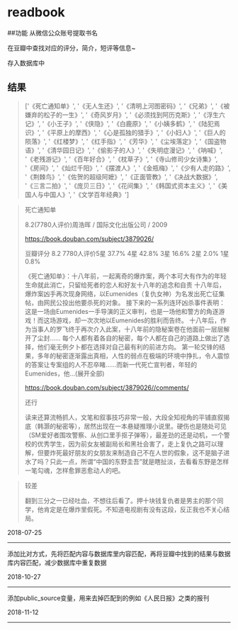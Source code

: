 # readbook
##功能
从微信公众账号提取书名

在豆瓣中查找对应的评分，简介，短评等信息~

存入数据库中
## 结果

    
> ['《死亡通知单》', '《无人生还》', '《清明上河图密码》', '《兄弟》', '《被嫌弃的松子的一生》', '《奇风岁月》', '《必须找到阿历克斯》', '《浮生六记》', '《小王子》', '《侠隐》', '《白鹿原》', '《小姨多鹤》', '《陆犯焉识》', '《平原上的摩西》', '《心是孤独的猎手》', '《小妇人》', '《巨人的陨落》', '《红楼梦》', '《红手指》', '《芳华》', '《尘埃落定》', '《国盗物语》', '《清华园日记》', '《偷影子的人》', '《失明症漫记》', '《呐喊》', '《老残游记》', '《百年好合》', '《枕草子》', '《寺山修司少女诗集》', '《房间》', '《灿烂千阳》', '《摆渡人》', '《金瓶梅》', '《少有人走的路》', '《荆棘鸟》', '《佐贺的超级阿嬷》', '《正面管教》', '《决战大数据》', '《三言二拍》', '《庞贝三日》', '《花间集》', '《韩国式资本主义》', '《美国人与中国人》', '《文学百年经典》']

>死亡通知单 
>
>8.2(7780人评价)周浩晖 / 国际文化出版公司 / 2009
>
>https://book.douban.com/subject/3879026/
>
>豆瓣评分 8.2 7780人评价5星 37.7% 4星 42.8% 3星 16.6% 2星 2.0% 1星 0.8%
>
>《死亡通知单》：十八年前，一起离奇的爆炸案，两个本可大有作为的年轻生命就此消亡，只留给死者的恋人和好友十八年的追念和自责 十八年后，爆炸案凶手再次现身网络，以Eumenides（复仇女神）为名发出死亡征集帖，由网民公投出他要杀死的对象。 接下来的一系列连环凶杀事件表明：这是一场由Eumenides一手导演的正义审判，也是一场他和警方的角逐游戏！而这场游戏，却一次次地以Eumenides的胜利而告终。 十八年后，作为当事人的罗飞终于再次介入此案，十八年前的隐秘案卷在他面前一层层解开了尘封…… 每个人都有着各自的秘密，每个人都在自己的道路上做出了选择，他们毫无例夕卜都在选择对自己最有利的前进方向。 第一轮交锋的结果，多年的秘密逐渐露出真相，人性的弱点在极端的环境中挣扎，令人震惊的答案让专案组的人不忍卒睹……而新一代死亡宣判者，年轻的Eumenides，他...(展开全部)
>
>https://book.douban.com/subject/3879026//comments/
>
>还行
>
>读来还算流畅抓人，文笔和叙事技巧非常一般，大段全知视角的平铺直叙揭底（韩灏的秘密等），居然出现在一本悬疑推理小说里。硬伤也是随处可见（SM爱好者围攻警察、从创口里手抠子弹等），最差劲的还是动机，一个警校的优秀学生，因为前女友被副局长和黑社会害了，走上复仇之路可以理解，但要炸死最好朋友的女朋友来制造自己不在人世的假象，这不是脑子进水了吗？只此一点，所谓“中国的东野圭吾”就是瞎扯淡，去看看东野是怎样一笔勾魂，怎样愈罪恶愈动人的吧。

>较差
>
>翻到三分之一已经吐血，不想往后看了。押十块钱复仇者是男主的那个同学，他肯定是在爆炸里假死。不知道电视剧有没有这段，反正我也不关心结局。

2018-07-25

----------

添加比对方式，先将匹配内容与数据库里内容匹配，再将豆瓣中找到的结果与数据库内容匹配，减少数据库中重复数据

2018-10-27

----------
添加public_source变量，用来去掉匹配到的例如《人民日报》之类的报刊

2018-11-12

----------